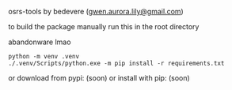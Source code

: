 osrs-tools by bedevere (gwen.aurora.lily@gmail.com)

to build the package manually run this in the root directory

abandonware lmao
```
python -m venv .venv
./.venv/Scripts/python.exe -m pip install -r requirements.txt
```

or download from pypi: (soon)
or install with pip: (soon)
